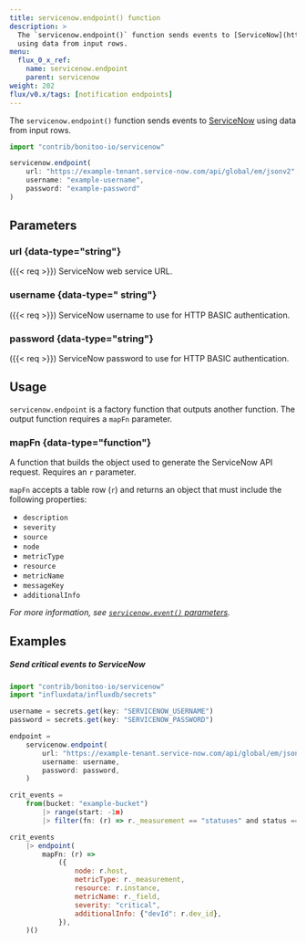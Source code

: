 ```yaml
---
title: servicenow.endpoint() function
description: >
  The `servicenow.endpoint()` function sends events to [ServiceNow](https://servicenow.com)
  using data from input rows.
menu:
  flux_0_x_ref:
    name: servicenow.endpoint
    parent: servicenow
weight: 202
flux/v0.x/tags: [notification endpoints]
---
```


The `servicenow.endpoint()` function sends events to [ServiceNow](https://servicenow.com)
using data from input rows.

```js
import "contrib/bonitoo-io/servicenow"

servicenow.endpoint(
    url: "https://example-tenant.service-now.com/api/global/em/jsonv2",
    username: "example-username",
    password: "example-password"
)
```

## Parameters

### url {data-type="string"}
({{< req >}})
ServiceNow web service URL.

### username {data-type=" string"}
({{< req >}})
ServiceNow username to use for HTTP BASIC authentication.

### password {data-type="string"}
({{< req >}})
ServiceNow password to use for HTTP BASIC authentication.

## Usage
`servicenow.endpoint` is a factory function that outputs another function.
The output function requires a `mapFn` parameter.

### mapFn {data-type="function"}
A function that builds the object used to generate the ServiceNow API request.
Requires an `r` parameter.

`mapFn` accepts a table row (`r`) and returns an object that must include the
following properties:

- `description`
- `severity`
- `source`
- `node`
- `metricType`
- `resource`
- `metricName`
- `messageKey`
- `additionalInfo`

_For more information, see [`servicenow.event()` parameters](/flux/v0.x/stdlib/contrib/bonitoo-io/servicenow/event/#parameters)._

## Examples

##### Send critical events to ServiceNow
```js
import "contrib/bonitoo-io/servicenow"
import "influxdata/influxdb/secrets"

username = secrets.get(key: "SERVICENOW_USERNAME")
password = secrets.get(key: "SERVICENOW_PASSWORD")

endpoint =
    servicenow.endpoint(
        url: "https://example-tenant.service-now.com/api/global/em/jsonv2",
        username: username,
        password: password,
    )

crit_events =
    from(bucket: "example-bucket")
        |> range(start: -1m)
        |> filter(fn: (r) => r._measurement == "statuses" and status == "crit")

crit_events
    |> endpoint(
        mapFn: (r) =>
            ({
                node: r.host,
                metricType: r._measurement,
                resource: r.instance,
                metricName: r._field,
                severity: "critical",
                additionalInfo: {"devId": r.dev_id},
            }),
    )()
```
